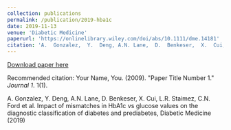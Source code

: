 ```yaml
---
collection: publications
permalink: /publication/2019-hba1c
date: 2019-11-13
venue: 'Diabetic Medicine'
paperurl: 'https://onlinelibrary.wiley.com/doi/abs/10.1111/dme.14181'
citation: 'A.  Gonzalez,  Y.  Deng, A.N. Lane,  D.  Benkeser,  X.  Cui,  L.R.  Staimez,  C.N.  Ford  et  al. (2019). &quot;Impact of  mismatches  in  HbA1c  vs  glucose  values  on  the  diagnostic  classification  of  diabetes  and  prediabetes.&quot; <i>Diabetic Medicine</i>.'
---
```


[Download paper here](https://onlinelibrary.wiley.com/doi/abs/10.1111/dme.14181)

Recommended citation: Your Name, You. (2009). "Paper Title Number 1." <i>Journal 1</i>. 1(1).

A.  Gonzalez,  Y.  Deng, A.N. Lane,  D.  Benkeser,  X.  Cui,  L.R.  Staimez,  C.N.  Ford  et  al. Impact of  mismatches  in  HbA1c  vs  glucose  values  on  the  diagnostic  classification  of  diabetes  and  prediabetes, Diabetic Medicine (2019)
